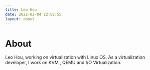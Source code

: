 ```yaml
---
title: Leo Hou
date: 2022-02-04 22:02:55
layout: about
---
```


# About
Leo Hou, working on virtualization with Linux OS. As a virtualization developer, I work on KVM , QEMU and I/O Virtualization.
